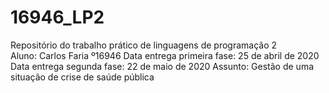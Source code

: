 # 16946_LP2
Repositório do trabalho prático de linguagens de programação 2                                                                              
Aluno: Carlos Faria º16946
Data entrega primeira fase: 25 de abril de 2020
Data entrega segunda fase: 22 de maio de 2020
Assunto: Gestão de uma situação de crise de saúde pública
